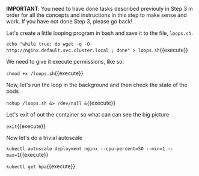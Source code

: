 **IMPORTANT**: You need to have done tasks described previouly in Step 3 in order for all the concepts and instructions
in this step to make sense and work. If you have not done Step 3, please go back!

Let's create a little looping program in bash and save it to the file, `loops.sh`.

`echo "while true; do wget -q -O- http://nginx.default.svc.cluster.local ; done" > loops.sh`{{execute}}

We need to give it execute permissions, like so:

`chmod +x /loops.sh`{{execute}}

Now, let's run the loop in the background and then check the state of the pods

`nohup /loops.sh &> /dev/null &`{{execute}}


Let's exit of out the container so what can can see the big picture

`exit`{{execute}}

Now let's do a trivial autoscale

`kubectl autoscale deployment nginx --cpu-percent=50 --min=1 --max=1`{{execute}}


`kubectl get hpa`{{execute}}






